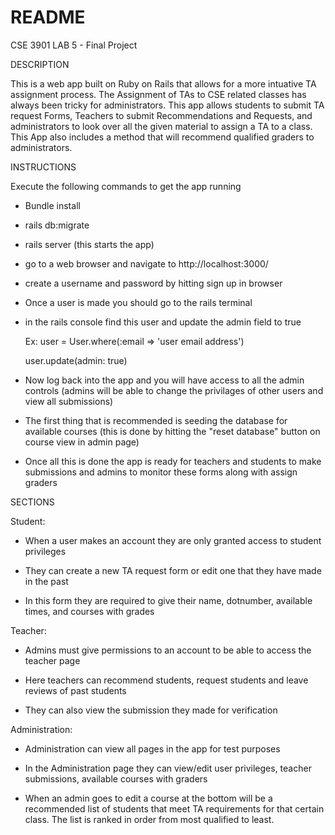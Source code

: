 # README
CSE 3901 LAB 5 - Final Project

DESCRIPTION

This is a web app built on Ruby on Rails that allows for a more intuative TA assignment process. The Assignment of 
TAs to CSE related classes has always been tricky for administrators. This app allows students to submit TA request 
Forms, Teachers to submit Recommendations and Requests, and administrators to look over all the given material to assign 
a TA to a class. This App also includes a method that will recommend qualified graders to administrators.  

INSTRUCTIONS

Execute the following commands to get the app running
* Bundle install

* rails db:migrate

* rails server (this starts the app)

* go to a web browser and navigate to http://localhost:3000/

* create a username and password by hitting sign up in browser

* Once a user is made you should go to the rails terminal

* in the rails console find this user and update the admin field to true 

    Ex: user = User.where(:email => 'user email address')
    
    user.update(admin: true)

* Now log back into the app and you will have access to all the admin controls
(admins will be able to change the privilages of other users and view all submissions)

* The first thing that is recommended is seeding the database for available courses
(this is done by hitting the "reset database" button on course view in admin page)

* Once all this is done the app is ready for teachers and students to make submissions and 
admins to monitor these forms along with assign graders

SECTIONS

Student:

* When a user makes an account they are only granted access to student privileges 

* They can create a new TA request form or edit one that they have made in the past 

* In this form they are required to give their name, dotnumber, available times, and courses with grades

Teacher:

* Admins must give permissions to an account to be able to access the teacher page

* Here teachers can recommend students, request students and leave reviews of past students

* They can also view the submission they made for verification

Administration:

* Administration can view all pages in the app for test purposes 

* In the Administration page they can view/edit user privileges, teacher submissions, available courses with graders

* When an admin goes to edit a course at the bottom will be a recommended list of students that meet TA requirements 
for that certain class. The list is ranked in order from most qualified to least. 
